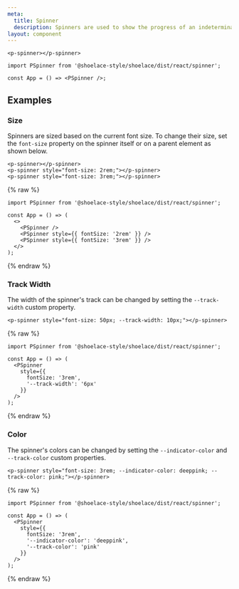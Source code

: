 ```yaml
---
meta:
  title: Spinner
  description: Spinners are used to show the progress of an indeterminate operation.
layout: component
---
```


```html:preview
<p-spinner></p-spinner>
```

```jsx:react
import PSpinner from '@shoelace-style/shoelace/dist/react/spinner';

const App = () => <PSpinner />;
```

## Examples

### Size

Spinners are sized based on the current font size. To change their size, set the `font-size` property on the spinner itself or on a parent element as shown below.

```html:preview
<p-spinner></p-spinner>
<p-spinner style="font-size: 2rem;"></p-spinner>
<p-spinner style="font-size: 3rem;"></p-spinner>
```

{% raw %}

```jsx:react
import PSpinner from '@shoelace-style/shoelace/dist/react/spinner';

const App = () => (
  <>
    <PSpinner />
    <PSpinner style={{ fontSize: '2rem' }} />
    <PSpinner style={{ fontSize: '3rem' }} />
  </>
);
```

{% endraw %}

### Track Width

The width of the spinner's track can be changed by setting the `--track-width` custom property.

```html:preview
<p-spinner style="font-size: 50px; --track-width: 10px;"></p-spinner>
```

{% raw %}

```jsx:react
import PSpinner from '@shoelace-style/shoelace/dist/react/spinner';

const App = () => (
  <PSpinner
    style={{
      fontSize: '3rem',
      '--track-width': '6px'
    }}
  />
);
```

{% endraw %}

### Color

The spinner's colors can be changed by setting the `--indicator-color` and `--track-color` custom properties.

```html:preview
<p-spinner style="font-size: 3rem; --indicator-color: deeppink; --track-color: pink;"></p-spinner>
```

{% raw %}

```jsx:react
import PSpinner from '@shoelace-style/shoelace/dist/react/spinner';

const App = () => (
  <PSpinner
    style={{
      fontSize: '3rem',
      '--indicator-color': 'deeppink',
      '--track-color': 'pink'
    }}
  />
);
```

{% endraw %}

